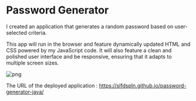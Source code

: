# Password Generator

I created an application that generates a random password based on user-selected criteria.

This app will run in the browser and feature dynamically updated HTML and CSS powered by my JavaScript code. 
 It will also feature a clean and polished user interface and be responsive, ensuring that it adapts to multiple screen sizes.


![png](https://user-images.githubusercontent.com/121422214/226147433-8c36b61a-13e2-4f24-a8cf-38fa9999f2f3.jpeg)


The URL of the deployed application : https://slfdspln.github.io/password-generator-java/

